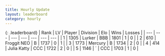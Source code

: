 ```yaml
---
title: Hourly Update
layout: leaderboard
category: hourly
---
```


{: .leaderboard}
| Rank | LV | Player | Division | Elo | Wins | Losses |
| --- | --- | --- | --- | --- | --- | --- |
| <span data-change="14">1</span> | 1305 | <span title="ID: 209152">Lurker</span> | BBB | <span data-change="-326">1801</span> | <span data-change="-100">1</span> | <span data-change="-61">0</span> |
| <span data-change="37">2</span> | 610 | <span title="ID: 760041">Froggit NEO</span> | B | <span data-change="-333">1737</span> | <span data-change="-203">0</span> | <span data-change="-205">1</span> |
| <span data-change="86">3</span> | 1773 | <span title="ID: 692745">Mercury</span> | B | <span data-change="-285">1734</span> | <span data-change="-443">2</span> | <span data-change="-191">0</span> |
| <span data-change="179">4</span> | 414 | <span title="ID: 750123">Julia Katty</span> | CCC | <span data-change="-249">1722</span> | <span data-change="-281">2</span> | <span data-change="-301">0</span> |
| <span data-change="167">5</span> | 1146 | <span title="ID: 224611">´</span> | CCC | <span data-change="-281">1703</span> | <span data-change="-100">1</span> | <span data-change="-83">0</span> |